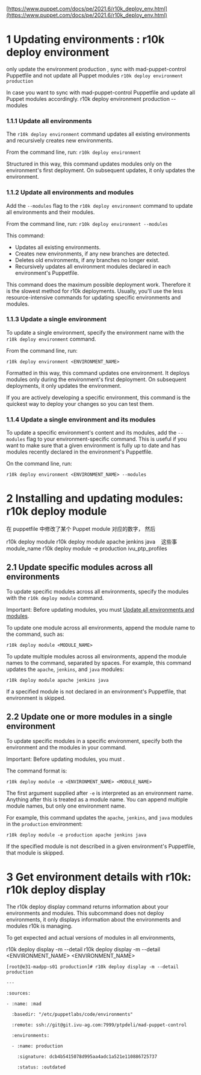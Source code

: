 

[https://www.puppet.com/docs/pe/2021.6/r10k_deploy_env.html](https://www.puppet.com/docs/pe/2021.6/r10k_deploy_env.html)


# 1 Updating environments : r10k deploy environment

only update the environment production ,  sync with mad-puppet-control Puppetfile  and not update all Puppet modules
`r10k deploy environment production`

In case you want to sync with mad-puppet-control Puppetfile and update all Puppet modules accordingly.
r10k deploy environment production --modules


### 1.1.1 Update all environments

The `r10k deploy environment` command updates all existing environments and recursively creates new environments.

From the command line, run: `r10k deploy environment`

Structured in this way, this command updates modules only on the environment's first deployment. On subsequent updates, it only updates the environment.

### 1.1.2 Update all environments and modules

Add the `--modules` flag to the `r10k deploy environment` command to update all environments and their modules.

From the command line, run: `r10k deploy environment --modules`

This command:

- Updates all existing environments.
- Creates new environments, if any new branches are detected.
- Deletes old environments, if any branches no longer exist.
- Recursively updates all environment modules declared in each environment's Puppetfile.

This command does the maximum possible deployment work. Therefore it is the slowest method for r10k deployments. Usually, you'll use the less resource-intensive commands for updating specific environments and modules.

### 1.1.3 Update a single environment

To update a single environment, specify the environment name with the `r10k deploy environment` command.

From the command line, run:

```
r10k deploy environment <ENVIRONMENT_NAME>
```

Formatted in this way, this command updates one environment. It deploys modules only during the environment's first deployment. On subsequent deployments, it only updates the environment.

If you are actively developing a specific environment, this command is the quickest way to deploy your changes so you can test them.

### 1.1.4 Update a single environment and its modules

To update a specific environment's content and its modules, add the `--modules` flag to your environment-specific command. This is useful if you want to make sure that a given environment is fully up to date and has modules recently declared in the environment's Puppetfile.

On the command line, run:

```
r10k deploy environment <ENVIRONMENT_NAME> --modules
```

# 2 Installing and updating modules: r10k deploy module



在 puppetfile 中修改了某个 Puppet module 对应的数字， 然后

r10k deploy module
r10k deploy module apache jenkins java    这些事 module_name
r10k deploy module -e production ivu_ptp_profiles  
## 2.1 Update specific modules across all environments

To update specific modules across all environments, specify the modules with the `r10k deploy module` command.

Important: Before updating modules, you must [Update all environments and modules](https://www.puppet.com/docs/pe/2021.6/r10k_deploy_env#updating_all_environments_and_modules "Add the --modules flag to the r10k deploy environment command to update all environments and their modules.").

To update one module across all environments, append the module name to the command, such as:

```
r10k deploy module <MODULE_NAME>
```

To update multiple modules across all environments, append the module names to the command, separated by spaces. For example, this command updates the `apache`, `jenkins`, and `java` modules:

```
r10k deploy module apache jenkins java
```

If a specified module is not declared in an environment's Puppetfile, that environment is skipped.

## 2.2 Update one or more modules in a single environment

To update specific modules in a specific environment, specify both the environment and the modules in your command.

Important: Before updating modules, you must .

The command format is:

```
r10k deploy module -e <ENVIRONMENT_NAME> <MODULE_NAME>
```

The first argument supplied after `-e` is interpreted as an environment name. Anything after this is treated as a module name. You can append multiple module names, but only one environment name.

For example, this command updates the `apache`, `jenkins`, and `java` modules in the `production` environment:

```
r10k deploy module -e production apache jenkins java
```

If the specified module is not described in a given environment's Puppetfile, that module is skipped.







# 3 Get environment details with r10k: r10k deploy display

The r10k deploy display command returns information about your environments and modules. This subcommand does not deploy environments, it only displays information about the environments and modules r10k is managing.


To get expected and actual versions of modules in all environments,

r10k deploy display -m --detail
r10k deploy display -m --detail <ENVIRONMENT_NAME> <ENVIRONMENT_NAME>

```
[root@e31-madpp-s01 production]# r10k deploy display -m --detail production

---

:sources:

- :name: :mad

  :basedir: "/etc/puppetlabs/code/environments"

  :remote: ssh://git@git.ivu-ag.com:7999/ptpdeli/mad-puppet-control

  :environments:

  - :name: production

    :signature: dcb4b5415078d995aa4adc1a521e110886725737

    :status: :outdated

```
